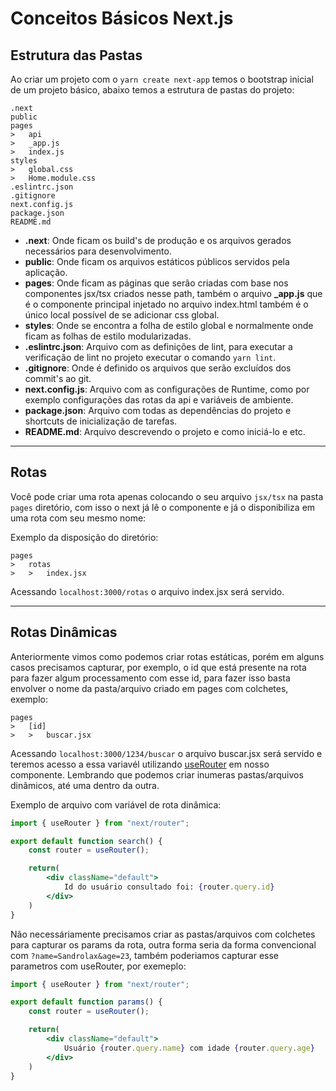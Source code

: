 # Conceitos Básicos Next.js

## Estrutura das Pastas

Ao criar um projeto com o `yarn create next-app` temos o bootstrap inicial de um projeto básico, abaixo temos a estrutura de pastas do projeto:

```
.next
public
pages
>   api
>   _app.js
>   index.js
styles
>   global.css
>   Home.module.css
.eslintrc.json
.gitignore
next.config.js
package.json
README.md
```

- **.next**: Onde ficam os build's de produção e os arquivos gerados necessários para desenvolvimento.
- **public**: Onde ficam os arquivos estáticos públicos servidos pela aplicação.
- **pages**: Onde ficam as páginas que serão criadas com base nos componentes jsx/tsx criados nesse path, também o arquivo **_app.js** que é o componente principal injetado no arquivo index.html também é o único local possível de se adicionar css global.
- **styles**: Onde se encontra a folha de estilo global e normalmente onde ficam as folhas de estilo modularizadas.
- **.eslintrc.json**: Arquivo com as definições de lint, para executar a verificação de lint no projeto executar o comando `yarn lint`.
- **.gitignore**: Onde é definido os arquivos que serão excluídos dos commit's ao git.
- **next.config.js**: Arquivo com as configurações de Runtime, como por exemplo configurações das rotas da api e variáveis de ambiente.
- **package.json**: Arquivo com todas as dependências do projeto e shortcuts de inicialização de tarefas.
- **README.md**: Arquivo descrevendo o projeto e como iniciá-lo e etc.

---

## Rotas

Você pode criar uma rota apenas colocando o seu arquivo `jsx/tsx` na pasta `pages` diretório, com isso o next já lê o componente e já o disponibiliza em uma rota com seu mesmo nome:

Exemplo da disposição do diretório:
```
pages
>   rotas
>   >   index.jsx
```

Acessando `localhost:3000/rotas` o arquivo index.jsx será servido.

---

## Rotas Dinâmicas

Anteriormente vimos como podemos criar rotas estáticas, porém em alguns casos precisamos capturar, por exemplo, o id que está presente na rota para fazer algum processamento com esse id, para fazer isso basta envolver o nome da pasta/arquivo criado em pages com colchetes, exemplo:
```
pages
>   [id]
>   >   buscar.jsx
```

Acessando `localhost:3000/1234/buscar` o arquivo buscar.jsx será servido e teremos acesso a essa variavél utilizando [useRouter](https://nextjs.org/docs/api-reference/next/router) em nosso componente. Lembrando que podemos criar inumeras pastas/arquivos dinâmicos, até uma dentro da outra. 

Exemplo de arquivo com variável de rota dinâmica:
```jsx
import { useRouter } from "next/router";

export default function search() {
    const router = useRouter();

    return(
        <div className="default">
            Id do usuário consultado foi: {router.query.id}
        </div>
    )
}
```

Não necessáriamente precisamos criar as pastas/arquivos com colchetes para capturar os params da rota, outra forma seria da forma convencional com ```?name=Sandrolax&age=23```, também poderiamos capturar esse parametros com useRouter, por exemeplo:
```jsx
import { useRouter } from "next/router";

export default function params() {
    const router = useRouter();

    return(
        <div className="default">
            Usuário {router.query.name} com idade {router.query.age}
        </div>
    )
}
```